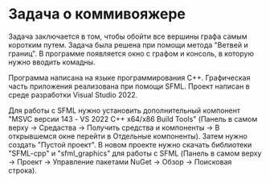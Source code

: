 # Задача о коммивояжере

Задача заключается в том, чтобы обойти все вершины графа самым коротким путем. Задача была решена при помощи метода "Ветвей и границ". В программе появляется окно с графом и консоль, в которую нужно вводить комадны. 

Программа написана на языке программирования C++. Графическая часть приложения реализована при помощи SFML. Проект написан в среде разработки Visual Studio 2022. 

Для работы с SFML нужно установить дополнительный компонент "MSVC версии 143 - VS 2022 C++ x64/x86 Build Tools" (Панель в самом верху -> Средаства -> Получить средства и компоненты -> В открывшемся окне перейти в Отдельные компоненты). 
Затем нужно создать "Пустой проект".
В новом проекте нужно скачать библиотеки "SFML-cpp" и "sfml_graphics" для работы с SFML (Панель в самом верху -> Проект -> Управление пакетами NuGet -> Обзор -> Поисковая строка).
